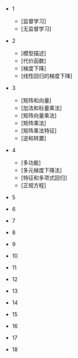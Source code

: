 * 1

    * [监督学习]
    * [无监督学习]

* 2

    * [模型描述]
    * [代价函数]
    * [梯度下降]
    * [线性回归的梯度下降]

* 3

    * [矩阵和向量]
    * [加法和标量乘法]
    * [矩阵向量乘法]
    * [矩阵乘法]
    * [矩阵乘法特征]
    * [逆和转置]

* 4

    * [多功能]
    * [多元梯度下降法]
    * [特征和多项式回归]
    * [正规方程]

* 5

* 6

* 7

* 8

* 9

* 10

* 11

* 12

* 13

* 14

* 15

* 16

* 17

* 18
